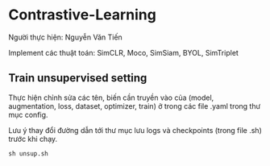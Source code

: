 # Contrastive-Learning

Người thực hiện: Nguyễn Văn Tiến

Implement các thuật toán: SimCLR, Moco, SimSiam, BYOL, SimTriplet

## Train unsupervised setting

Thực hiện chỉnh sửa các tên, biến cần truyền vào của (model, augmentation, loss, dataset, optimizer, train) ở trong các file .yaml trong thư mục config.

Lưu ý thay đổi đường dẫn tới thư mục lưu logs và checkpoints (trong file .sh) trước khi chạy.

```sh unsup.sh```

